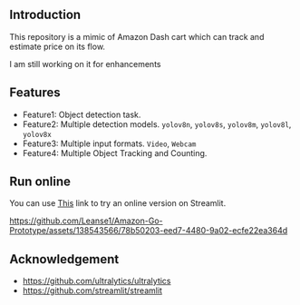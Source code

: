 ## Introduction
This repository is a mimic of Amazon Dash cart which can track and estimate price on its flow.

I am still working on it for enhancements

## Features
- Feature1: Object detection task.
- Feature2: Multiple detection models. `yolov8n`, `yolov8s`, `yolov8m`, `yolov8l`, `yolov8x`
- Feature3: Multiple input formats. `Video`, `Webcam`
- Feature4: Multiple Object Tracking and Counting.

## Run online
You can use [This](https://yolov8-deepsort-streamli-gmnvvdeux2pv5bwrc234am.streamlit.app/) link to try an online version on Streamlit.   

https://github.com/Leanse1/Amazon-Go-Prototype/assets/138543566/78b50203-eed7-4480-9a02-ecfe22ea364d


  
## Acknowledgement
- https://github.com/ultralytics/ultralytics
- https://github.com/streamlit/streamlit


